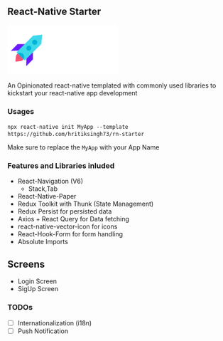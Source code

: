 ## React-Native Starter

![Logo](./template/src/assets/images/logo.png)

An Opinionated react-native templated with commonly used libraries to kickstart your react-native app development

### Usages

```
npx react-native init MyApp --template https://github.com/hritiksingh73/rn-starter
```

Make sure to replace the `MyApp` with your App Name

### Features and Libraries inluded

- React-Navigation (V6)
  - Stack,Tab
- React-Native-Paper
- Redux Toolkit with Thunk (State Management)
- Redux Persist for persisted data
- Axios + React Query for Data fetching
- react-native-vector-icon for icons
- React-Hook-Form for form handling
- Absolute Imports

## Screens

- Login Screen
- SigUp Screen

### TODOs

- [ ] Internationalization (i18n)
- [ ] Push Notification
